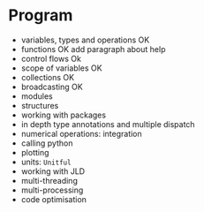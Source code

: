 # Program

- variables, types and operations OK
- functions OK add paragraph about help
- control flows Ok
- scope of variables OK
- collections OK
- broadcasting OK
- modules
- structures
- working with packages
- in depth type annotations and multiple dispatch
- numerical operations: integration
- calling python
- plotting
- units: `Unitful`
- working with JLD
- multi-threading
- multi-processing
- code optimisation

